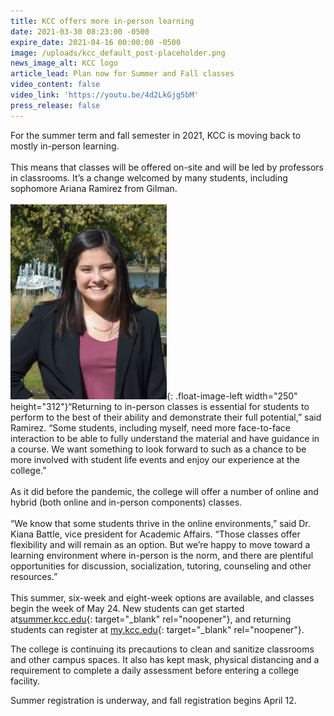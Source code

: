 ```yaml
---
title: KCC offers more in-person learning
date: 2021-03-30 08:23:00 -0500
expire_date: 2021-04-16 00:00:00 -0500
image: /uploads/kcc_default_post-placeholder.png
news_image_alt: KCC logo
article_lead: Plan now for Summer and Fall classes
video_content: false
video_link: 'https://youtu.be/4d2LkGjg5bM'
press_release: false
---
```

For the summer term and fall semester in 2021, KCC is moving back to mostly in-person learning.&nbsp;<br>&nbsp;<br>This means that classes will be offered on-site and will be led by professors in classrooms. It’s a change welcomed by many students, including sophomore Ariana Ramirez from Gilman.&nbsp;<br>&nbsp;<br>![](/uploads/ariana-ramirez-dsc-1101.jpg){: .float-image-left width="250" height="312"}“Returning to in-person classes is essential for students to perform to the best of their ability and demonstrate their full potential,” said Ramirez. “Some students, including myself, need more face-to-face interaction to be able to fully understand the material and have guidance in a course. We want something to look forward to such as a chance to be more involved with student life events and enjoy our experience at the college.”<br>&nbsp;<br>As it did before the pandemic, the college will offer a number of online and hybrid (both online and in-person components) classes.&nbsp;<br>&nbsp;<br>“We know that some students thrive in the online environments,” said Dr. Kiana Battle, vice president for Academic Affairs. “Those classes offer flexibility and will remain as an option. But we’re happy to move toward a learning environment where in-person is the norm, and there are plentiful opportunities for discussion, socialization, tutoring, counseling and other resources.”<br>&nbsp;&nbsp;<br>This summer, six-week and eight-week options are available, and classes begin the week of May 24. New students can get started at[summer.kcc.edu](https://summer.kcc.edu){: target="_blank" rel="noopener"}, and returning students can register at [my.kcc.edu](https://my.kcc.edu){: target="_blank" rel="noopener"}.

The college is continuing its precautions to clean and sanitize classrooms and other campus spaces. It also has kept mask, physical distancing and a requirement to complete a daily assessment before entering a college facility.

Summer registration is underway, and fall registration begins April 12.&nbsp;<br>&nbsp;

&nbsp;
